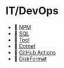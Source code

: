# IT/DevOps

- 📁 [NPM](/it/npm/npm)
- 📁 [SQL](/it/sql/sql)
- 📁 [Tool](/it/tool/tool)
- 📄 [Dotnet](/it/dotnet)
- 📄 [GitHub Actions](/it/gitHubActions)
- 📄 [DiskFormat](/it/diskFormat)